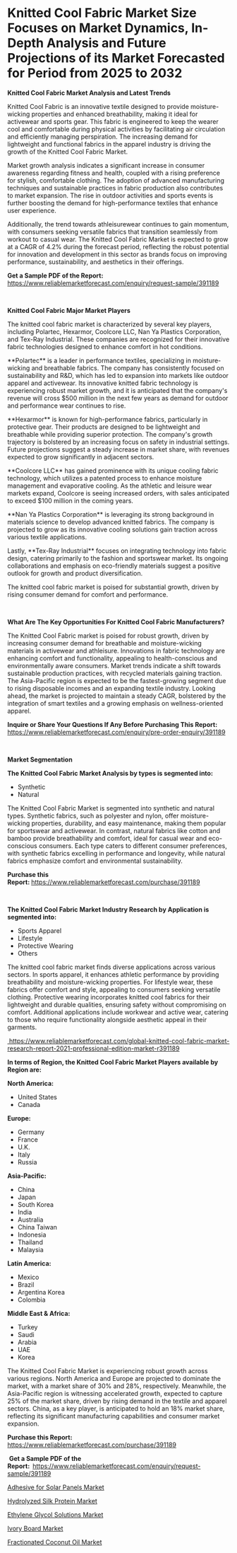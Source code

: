 <p><h1>Knitted Cool Fabric Market Size Focuses on Market Dynamics, In-Depth Analysis and Future Projections of its Market Forecasted for Period from 2025 to 2032</h1></p><p><strong>Knitted Cool Fabric Market Analysis and Latest Trends</strong></p>
<p><p>Knitted Cool Fabric is an innovative textile designed to provide moisture-wicking properties and enhanced breathability, making it ideal for activewear and sports gear. This fabric is engineered to keep the wearer cool and comfortable during physical activities by facilitating air circulation and efficiently managing perspiration. The increasing demand for lightweight and functional fabrics in the apparel industry is driving the growth of the Knitted Cool Fabric Market.</p><p>Market growth analysis indicates a significant increase in consumer awareness regarding fitness and health, coupled with a rising preference for stylish, comfortable clothing. The adoption of advanced manufacturing techniques and sustainable practices in fabric production also contributes to market expansion. The rise in outdoor activities and sports events is further boosting the demand for high-performance textiles that enhance user experience.</p><p>Additionally, the trend towards athleisurewear continues to gain momentum, with consumers seeking versatile fabrics that transition seamlessly from workout to casual wear. The Knitted Cool Fabric Market is expected to grow at a CAGR of 4.2% during the forecast period, reflecting the robust potential for innovation and development in this sector as brands focus on improving performance, sustainability, and aesthetics in their offerings.</p></p>
<p><strong>Get a Sample PDF of the Report:&nbsp;</strong> <a href="https://www.reliablemarketforecast.com/enquiry/request-sample/391189?utm_campaign=1890&utm_medium=2&utm_source=Github&utm_content=ia&utm_term=29032025&utm_id=knitted-cool-fabric">https://www.reliablemarketforecast.com/enquiry/request-sample/391189</a></p>
<p>&nbsp;</p>
<p><strong>Knitted Cool Fabric Major Market Players</strong></p>
<p><p>The knitted cool fabric market is characterized by several key players, including Polartec, Hexarmor, Coolcore LLC, Nan Ya Plastics Corporation, and Tex-Ray Industrial. These companies are recognized for their innovative fabric technologies designed to enhance comfort in hot conditions.</p><p>**Polartec** is a leader in performance textiles, specializing in moisture-wicking and breathable fabrics. The company has consistently focused on sustainability and R&D, which has led to expansion into markets like outdoor apparel and activewear. Its innovative knitted fabric technology is experiencing robust market growth, and it is anticipated that the company's revenue will cross $500 million in the next few years as demand for outdoor and performance wear continues to rise.</p><p>**Hexarmor** is known for high-performance fabrics, particularly in protective gear. Their products are designed to be lightweight and breathable while providing superior protection. The company's growth trajectory is bolstered by an increasing focus on safety in industrial settings. Future projections suggest a steady increase in market share, with revenues expected to grow significantly in adjacent sectors.</p><p>**Coolcore LLC** has gained prominence with its unique cooling fabric technology, which utilizes a patented process to enhance moisture management and evaporative cooling. As the athletic and leisure wear markets expand, Coolcore is seeing increased orders, with sales anticipated to exceed $100 million in the coming years.</p><p>**Nan Ya Plastics Corporation** is leveraging its strong background in materials science to develop advanced knitted fabrics. The company is projected to grow as its innovative cooling solutions gain traction across various textile applications.</p><p>Lastly, **Tex-Ray Industrial** focuses on integrating technology into fabric design, catering primarily to the fashion and sportswear market. Its ongoing collaborations and emphasis on eco-friendly materials suggest a positive outlook for growth and product diversification. </p><p>The knitted cool fabric market is poised for substantial growth, driven by rising consumer demand for comfort and performance.</p></p>
<p>&nbsp;</p>
<p><strong>What Are The Key Opportunities For Knitted Cool Fabric Manufacturers?</strong></p>
<p><p>The Knitted Cool Fabric market is poised for robust growth, driven by increasing consumer demand for breathable and moisture-wicking materials in activewear and athleisure. Innovations in fabric technology are enhancing comfort and functionality, appealing to health-conscious and environmentally aware consumers. Market trends indicate a shift towards sustainable production practices, with recycled materials gaining traction. The Asia-Pacific region is expected to be the fastest-growing segment due to rising disposable incomes and an expanding textile industry. Looking ahead, the market is projected to maintain a steady CAGR, bolstered by the integration of smart textiles and a growing emphasis on wellness-oriented apparel.</p></p>
<p><strong>Inquire or Share Your Questions If Any Before Purchasing This Report:</strong> <a href="https://www.reliablemarketforecast.com/enquiry/pre-order-enquiry/391189?utm_campaign=1890&utm_medium=2&utm_source=Github&utm_content=ia&utm_term=29032025&utm_id=knitted-cool-fabric">https://www.reliablemarketforecast.com/enquiry/pre-order-enquiry/391189</a></p>
<p>&nbsp;</p>
<p><strong>Market Segmentation</strong></p>
<p><strong>The Knitted Cool Fabric Market Analysis by types is segmented into:</strong></p>
<p><ul><li>Synthetic</li><li>Natural</li></ul></p>
<p><p>The Knitted Cool Fabric Market is segmented into synthetic and natural types. Synthetic fabrics, such as polyester and nylon, offer moisture-wicking properties, durability, and easy maintenance, making them popular for sportswear and activewear. In contrast, natural fabrics like cotton and bamboo provide breathability and comfort, ideal for casual wear and eco-conscious consumers. Each type caters to different consumer preferences, with synthetic fabrics excelling in performance and longevity, while natural fabrics emphasize comfort and environmental sustainability.</p></p>
<p><strong>Purchase this Report:&nbsp;</strong><a href="https://www.reliablemarketforecast.com/purchase/391189?utm_campaign=1890&utm_medium=2&utm_source=Github&utm_content=ia&utm_term=29032025&utm_id=knitted-cool-fabric">https://www.reliablemarketforecast.com/purchase/391189</a></p>
<p>&nbsp;</p>
<p><strong>The Knitted Cool Fabric Market Industry Research by Application is segmented into:</strong></p>
<p><ul><li>Sports Apparel</li><li>Lifestyle</li><li>Protective Wearing</li><li>Others</li></ul></p>
<p><p>The knitted cool fabric market finds diverse applications across various sectors. In sports apparel, it enhances athletic performance by providing breathability and moisture-wicking properties. For lifestyle wear, these fabrics offer comfort and style, appealing to consumers seeking versatile clothing. Protective wearing incorporates knitted cool fabrics for their lightweight and durable qualities, ensuring safety without compromising on comfort. Additional applications include workwear and active wear, catering to those who require functionality alongside aesthetic appeal in their garments.</p></p>
<p><a href="https://www.reliablemarketforecast.com/global-knitted-cool-fabric-market-research-report-2021-professional-edition-market-r391189?utm_campaign=1890&utm_medium=2&utm_source=Github&utm_content=ia&utm_term=29032025&utm_id=knitted-cool-fabric">&nbsp;https://www.reliablemarketforecast.com/global-knitted-cool-fabric-market-research-report-2021-professional-edition-market-r391189</a></p>
<p><strong>In terms of Region, the Knitted Cool Fabric Market Players available by Region are:</strong></p>
<p>
    <p> <strong> North America: </strong>
        <ul>
            <li>United States</li>
            <li>Canada</li>
        </ul>
        </p> 
    <p> <strong> Europe: </strong>
        <ul>
            <li>Germany</li>
            <li>France</li>
            <li>U.K.</li>
            <li>Italy</li>
            <li>Russia</li>
        </ul>
        </p> 
    <p> <strong> Asia-Pacific: </strong>
        <ul>
            <li>China</li>
            <li>Japan</li>
            <li>South Korea</li>
            <li>India</li>
            <li>Australia</li>
            <li>China Taiwan</li>
            <li>Indonesia</li>
            <li>Thailand</li>
            <li>Malaysia</li>
        </ul>
        </p> 
    <p> <strong> Latin America: </strong>
        <ul>
            <li>Mexico</li>
            <li>Brazil</li>
            <li>Argentina Korea</li>
            <li>Colombia</li>
        </ul>
        </p> 
    <p> <strong> Middle East & Africa: </strong>
        <ul>
            <li>Turkey</li>
            <li>Saudi</li>
            <li>Arabia</li>
            <li>UAE</li>
            <li>Korea</li>
        </ul>
    </p>
    </p>
<p><p>The Knitted Cool Fabric Market is experiencing robust growth across various regions. North America and Europe are projected to dominate the market, with a market share of 30% and 28%, respectively. Meanwhile, the Asia-Pacific region is witnessing accelerated growth, expected to capture 25% of the market share, driven by rising demand in the textile and apparel sectors. China, as a key player, is anticipated to hold an 18% market share, reflecting its significant manufacturing capabilities and consumer market expansion.</p></p>
<p><strong>Purchase this Report: </strong><a href="https://www.reliablemarketforecast.com/purchase/391189?utm_campaign=1890&utm_medium=2&utm_source=Github&utm_content=ia&utm_term=29032025&utm_id=knitted-cool-fabric">https://www.reliablemarketforecast.com/purchase/391189</a></p>
<p>&nbsp;<strong>Get a Sample PDF of the Report:&nbsp;&nbsp;</strong><a href="https://www.reliablemarketforecast.com/enquiry/request-sample/391189?utm_campaign=1890&utm_medium=2&utm_source=Github&utm_content=ia&utm_term=29032025&utm_id=knitted-cool-fabric">https://www.reliablemarketforecast.com/enquiry/request-sample/391189</a></p>
<p><strong></strong></p>
<p><p><a href="https://github.com/aijazdeitzbq/Market-Research-Report-List-1/blob/main/adhesive-for-solar-panels-market.md?utm_campaign=1890&utm_medium=2&utm_source=Github&utm_content=ia&utm_term=29032025&utm_id=knitted-cool-fabric">Adhesive for Solar Panels Market</a></p><p><a href="https://github.com/mgapeak/Market-Research-Report-List-1/blob/main/hydrolyzed-silk-protein-market.md?utm_campaign=1890&utm_medium=2&utm_source=Github&utm_content=ia&utm_term=29032025&utm_id=knitted-cool-fabric">Hydrolyzed Silk Protein Market</a></p><p><a href="https://github.com/owaysusing/Market-Research-Report-List-1/blob/main/ethylene-glycol-solutions-market.md?utm_campaign=1890&utm_medium=2&utm_source=Github&utm_content=ia&utm_term=29032025&utm_id=knitted-cool-fabric">Ethylene Glycol Solutions Market</a></p><p><a href="https://github.com/monacaquddus/Market-Research-Report-List-1/blob/main/ivory-board-market.md?utm_campaign=1890&utm_medium=2&utm_source=Github&utm_content=ia&utm_term=29032025&utm_id=knitted-cool-fabric">Ivory Board Market</a></p><p><a href="https://github.com/andulanick3/Market-Research-Report-List-1/blob/main/fractionated-coconut-oil-market.md?utm_campaign=1890&utm_medium=2&utm_source=Github&utm_content=ia&utm_term=29032025&utm_id=knitted-cool-fabric">Fractionated Coconut Oil Market</a></p></p>